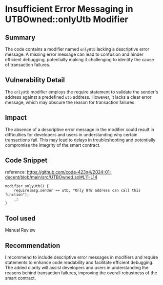 # Insufficient Error Messaging in UTBOwned::onlyUtb Modifier
## Summary
The code contains a modifier named `onlyUtb` lacking a descriptive error message. A missing error message can lead to confusion and hinder efficient debugging, potentially making it challenging to identify the cause of transaction failures.

## Vulnerability Detail
The `onlyUtb` modifier employs the require statement to validate the sender's address against a predefined `utb` address. However, it lacks a clear error message, which may obscure the reason for transaction failures.

## Impact
The absence of a descriptive error message in the modifier could result in difficulties for developers and users in understanding why certain transactions fail. This may lead to delays in troubleshooting and potentially compromise the integrity of the smart contract.


## Code Snippet
reference: https://github.com/code-423n4/2024-01-decent/blob/main/src/UTBOwned.sol#L11-L14
```solidity
modifier onlyUtb() {
    require(msg.sender == utb, "Only UTB address can call this function");
    _;
}
```
## Tool used
Manual Review

## Recommendation
I recommend to include descriptive error messages in modifiers and require statements to enhance code readability and facilitate efficient debugging. The added clarity will assist developers and users in understanding the reasons behind transaction failures, improving the overall robustness of the smart contract.